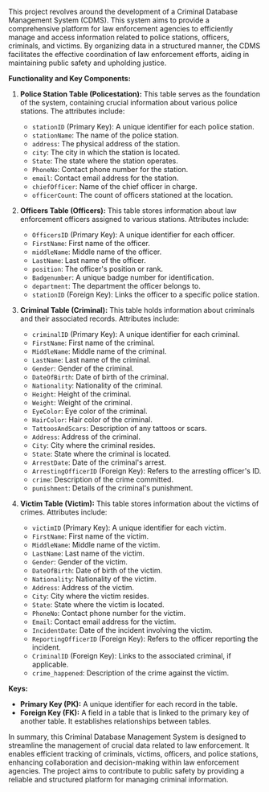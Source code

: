 This  project revolves around the development of a Criminal Database Management System (CDMS). This system aims to provide a comprehensive platform for law enforcement agencies to efficiently manage and access information related to police stations, officers, criminals, and victims. By organizing data in a structured manner, the CDMS facilitates the effective coordination of law enforcement efforts, aiding in maintaining public safety and upholding justice.

**Functionality and Key Components:**

1. **Police Station Table (Policestation):** This table serves as the foundation of the system, containing crucial information about various police stations. The attributes include:
   - `stationID` (Primary Key): A unique identifier for each police station.
   - `stationName`: The name of the police station.
   - `address`: The physical address of the station.
   - `city`: The city in which the station is located.
   - `State`: The state where the station operates.
   - `PhoneNo`: Contact phone number for the station.
   - `email`: Contact email address for the station.
   - `chiefOfficer`: Name of the chief officer in charge.
   - `officerCount`: The count of officers stationed at the location.

2. **Officers Table (Officers):** This table stores information about law enforcement officers assigned to various stations. Attributes include:
   - `OfficersID` (Primary Key): A unique identifier for each officer.
   - `FirstName`: First name of the officer.
   - `middleName`: Middle name of the officer.
   - `LastName`: Last name of the officer.
   - `position`: The officer's position or rank.
   - `Badgenumber`: A unique badge number for identification.
   - `department`: The department the officer belongs to.
   - `stationID` (Foreign Key): Links the officer to a specific police station.

3. **Criminal Table (Criminal):** This table holds information about criminals and their associated records. Attributes include:
   - `criminalID` (Primary Key): A unique identifier for each criminal.
   - `FirstName`: First name of the criminal.
   - `MiddleName`: Middle name of the criminal.
   - `LastName`: Last name of the criminal.
   - `Gender`: Gender of the criminal.
   - `DateOfBirth`: Date of birth of the criminal.
   - `Nationality`: Nationality of the criminal.
   - `Height`: Height of the criminal.
   - `Weight`: Weight of the criminal.
   - `EyeColor`: Eye color of the criminal.
   - `HairColor`: Hair color of the criminal.
   - `TattoosAndScars`: Description of any tattoos or scars.
   - `Address`: Address of the criminal.
   - `City`: City where the criminal resides.
   - `State`: State where the criminal is located.
   - `ArrestDate`: Date of the criminal's arrest.
   - `ArrestingOfficerID` (Foreign Key): Refers to the arresting officer's ID.
   - `crime`: Description of the crime committed.
   - `punishment`: Details of the criminal's punishment.

4. **Victim Table (Victim):** This table stores information about the victims of crimes. Attributes include:
   - `victimID` (Primary Key): A unique identifier for each victim.
   - `FirstName`: First name of the victim.
   - `MiddleName`: Middle name of the victim.
   - `LastName`: Last name of the victim.
   - `Gender`: Gender of the victim.
   - `DateOfBirth`: Date of birth of the victim.
   - `Nationality`: Nationality of the victim.
   - `Address`: Address of the victim.
   - `City`: City where the victim resides.
   - `State`: State where the victim is located.
   - `PhoneNo`: Contact phone number for the victim.
   - `Email`: Contact email address for the victim.
   - `IncidentDate`: Date of the incident involving the victim.
   - `ReportingOfficerID` (Foreign Key): Refers to the officer reporting the incident.
   - `CriminalID` (Foreign Key): Links to the associated criminal, if applicable.
   - `crime_happened`: Description of the crime against the victim.

**Keys:**

- **Primary Key (PK):** A unique identifier for each record in the table.
- **Foreign Key (FK):** A field in a table that is linked to the primary key of another table. It establishes relationships between tables.

In summary, this Criminal Database Management System is designed to streamline the management of crucial data related to law enforcement. It enables efficient tracking of criminals, victims, officers, and police stations, enhancing collaboration and decision-making within law enforcement agencies. The project aims to contribute to public safety by providing a reliable and structured platform for managing criminal information.
